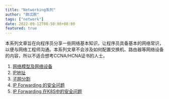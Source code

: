 ```yaml
---
title: "Networking系列"
author: "颇忒脱"
tags: ["network"]
date: 2022-09-12T08:50:08+08:00
featured: true
---
```


<!--more-->

本系列文章旨在向程序员分享一些网络基本知识，让程序员具备基本的网络常识，以便与网络工程师沟通。本系列文章不会涉及如何配置交换机、路由器等网络设备的内容，所以不适合想考CCNA/HCNA证书的人士。

1. [网络模型及网络设备](../network-model-and-devices)
2. [IP地址](../ip-address)
3. [子网分割](../subnetting)
4. [IP Forwarding 的安全问题](../ip-forwarding)
5. [IP Forwarding 在K8S中的安全问题](../ip-forwarding-k8s)

